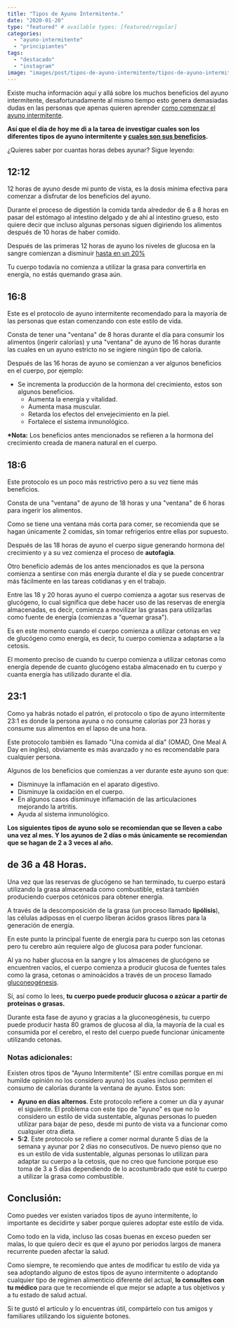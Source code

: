 ```yaml
---
title: "Tipos de Ayuno Intermitente."
date: "2020-01-20"
type: "featured" # available types: [featured/regular]
categories: 
  - "ayuno-intermitente"
  - "principiantes"
tags: 
  - "destacado"
  - "instagram"
image: "images/post/tipos-de-ayuno-intermitente/tipos-de-ayuno-intermitente-min-scaled.jpg"
---
```


Existe mucha información aquí y allá sobre los muchos beneficios del ayuno intermitente, desafortunadamente al mismo tiempo esto genera demasiadas dudas en las personas que apenas quieren aprender [como comenzar el ayuno intermitente](https://ayunointermitente.blog/como-comenzar-el-ayuno-intermitente-2/).

**Así que el día de hoy me di a la tarea de investigar cuales son los diferentes tipos de ayuno intermitente y [cuales son sus beneficios](https://ayunointermitente.blog/4-beneficios-del-ayuno-intermitente/).**

¿Quieres saber por cuantas horas debes ayunar? Sigue leyendo:

## 12:12

12 horas de ayuno desde mi punto de vista, es la dosis mínima efectiva para comenzar a disfrutar de los beneficios del ayuno.

Durante el proceso de digestión la comida tarda alrededor de 6 a 8 horas en pasar del estómago al intestino delgado y de ahí al intestino grueso, esto quiere decir que incluso algunas personas siguen digiriendo los alimentos después de 10 horas de haber comido.

Después de las primeras 12 horas de ayuno los niveles de glucosa en la sangre comienzan a disminuir [hasta en un 20%](https://www.ncbi.nlm.nih.gov/pmc/articles/PMC3946160/)

Tu cuerpo todavía no comienza a utilizar la grasa para convertirla en energía, no estás quemando grasa aún.

## 16:8

Este es el protocolo de ayuno intermitente recomendado para la mayoría de las personas que estan comenzando con este estilo de vida.

Consta de tener una "ventana" de 8 horas durante el día para consumir los alimentos (ingerir calorías) y una "ventana" de ayuno de 16 horas durante las cuales en un ayuno estricto no se ingiere ningún tipo de caloría.

Después de las 16 horas de ayuno se comienzan a ver algunos beneficios en el cuerpo, por ejemplo:

- Se incrementa la producción de la hormona del crecimiento, estos son algunos beneficios.
    - Aumenta la energía y vitalidad.
    - Aumenta masa muscular.
    - Retarda los efectos del envejecimiento en la piel.
    - Fortalece el sistema inmunológico.

**\*Nota:** Los beneficios antes mencionados se refieren a la hormona del crecimiento creada de manera natural en el cuerpo.

## 18:6

Este protocolo es un poco más restrictivo pero a su vez tiene más beneficios.

Consta de una "ventana" de ayuno de 18 horas y una "ventana" de 6 horas para ingerir los alimentos.

Como se tiene una ventana más corta para comer, se recomienda que se hagan únicamente 2 comidas, sin tomar refrigerios entre ellas por supuesto.

Después de las 18 horas de ayuno el cuerpo sigue generando hormona del crecimiento y a su vez comienza el proceso de **autofagia**.

Otro beneficio además de los antes mencionados es que la persona comienza a sentirse con más energía durante el día y se puede concentrar más fácilmente en las tareas cotidianas y en el trabajo.

Entre las 18 y 20 horas ayuno el cuerpo comienza a agotar sus reservas de glucógeno, lo cual significa que debe hacer uso de las reservas de energía almacenadas, es decir, comienza a movilizar las grasas para utilizarlas como fuente de energía (comienzas a "quemar grasa").

Es en este momento cuando el cuerpo comienza a utilizar cetonas en vez de glucógeno como energía, es decir, tu cuerpo comienza a adaptarse a la cetosis.

El momento preciso de cuando tu cuerpo comienza a utilizar cetonas como energía depende de cuanto glucógeno estaba almacenado en tu cuerpo y cuanta energía has utilizado durante el día.

## 23:1

Como ya habrás notado el patrón, el protocolo o tipo de ayuno intermitente 23:1 es donde la persona ayuna o no consume calorías por 23 horas y consume sus alimentos en el lapso de una hora.

Este protocolo también es llamado "Una comida al día" (OMAD, One Meal A Day en inglés), obviamente es más avanzado y no es recomendable para cualquier persona.

Algunos de los beneficios que comienzas a ver durante este ayuno son que:

- Disminuye la inflamación en el aparato digestivo.
- Disminuye la oxidación en el cuerpo.
- En algunos casos disminuye inflamación de las articulaciones mejorando la artritis.
- Ayuda al sistema inmunológico.

**Los siguientes tipos de ayuno solo se recomiendan que se lleven a cabo una vez al mes. Y los ayunos de 2 días o más únicamente se recomiendan que se hagan de 2 a 3 veces al año.**

## de 36 a 48 Horas.

Una vez que las reservas de glucógeno se han terminado, tu cuerpo estará utilizando la grasa almacenada como combustible, estará también produciendo cuerpos cetónicos para obtener energía.

A través de la descomposición de la grasa (un proceso llamado **lipólisis**), las células adiposas en el cuerpo liberan ácidos grasos libres para la generación de energía.

En este punto la principal fuente de energía para tu cuerpo son las cetonas pero tu cerebro aún requiere algo de glucosa para poder funcionar.

Al ya no haber glucosa en la sangre y los almacenes de glucógeno se encuentren vacíos, el cuerpo comienza a producir glucosa de fuentes tales como la grasa, cetonas o aminoácidos a través de un proceso llamado [gluconeogénesis](https://en.wikibooks.org/wiki/Principles_of_Biochemistry/Gluconeogenesis_and_Glycogenesis).

Sí, así como lo lees, **tu cuerpo puede producir glucosa o azúcar a partir de proteínas o grasas.**

Durante esta fase de ayuno y gracias a la gluconeogénesis, tu cuerpo puede producir hasta 80 gramos de glucosa al día, la mayoría de la cual es consumida por el cerebro, el resto del cuerpo puede funcionar únicamente utilizando cetonas.

### Notas adicionales:

Existen otros tipos de "Ayuno Intermitente" (Sí entre comillas porque en mi humilde opinión no los considero ayuno) los cuales incluso permiten el consumo de calorías durante la ventana de ayuno. Estos son:

- **Ayuno en días alternos**. Este protocolo refiere a comer un día y ayunar el siguiente. El problema con este tipo de "ayuno" es que no lo considero un estilo de vida sustentable, algunas personas lo pueden utilizar para bajar de peso, desde mi punto de vista va a funcionar como cualquier otra dieta.
- **5:2**. Este protocolo se refiere a comer normal durante 5 días de la semana y ayunar por 2 días no consecutivos. De nuevo pienso que no es un estilo de vida sustentable, algunas personas lo utilizan para adaptar su cuerpo a la cetosis, que no creo que funcione porque eso toma de 3 a 5 días dependiendo de lo acostumbrado que esté tu cuerpo a utilizar la grasa como combustible.

## Conclusión:

Como puedes ver existen variados tipos de ayuno intermitente, lo importante es decidirte y saber porque quieres adoptar este estilo de vida.

Como todo en la vida, incluso las cosas buenas en exceso pueden ser malas, lo que quiero decir es que el ayuno por periodos largos de manera recurrente pueden afectar la salud.

Como siempre, te recomiendo que antes de modificar tu estilo de vida ya sea adoptando alguno de estos tipos de ayuno intermitente o adoptando cualquier tipo de regimen alimenticio diferente del actual, **lo consultes con tu médico** para que te recomiende el que mejor se adapte a tus objetivos y a tu estado de salud actual.

Si te gustó el artículo y lo encuentras útil, compártelo con tus amigos y familiares utilizando los siguiente botones.
